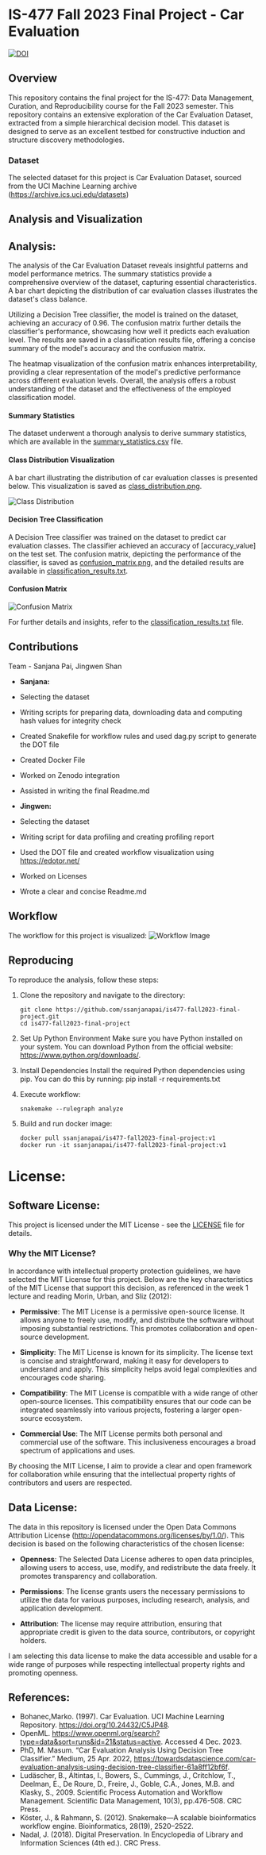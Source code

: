 # IS-477 Fall 2023 Final Project - Car Evaluation
[![DOI](https://zenodo.org/badge/722340421.svg)](https://zenodo.org/doi/10.5281/zenodo.10258395)
## Overview

This repository contains the final project for the IS-477: Data Management, Curation, and Reproducibility course for the Fall 2023 semester. This repository contains an extensive exploration of the Car Evaluation Dataset, extracted from a simple hierarchical decision model. This dataset is designed to serve as an excellent testbed for constructive induction and structure discovery methodologies.

### Dataset
The selected dataset for this project is Car Evaluation Dataset, sourced from the UCI Machine Learning archive (https://archive.ics.uci.edu/datasets)

## Analysis and Visualization
## Analysis:
The analysis of the Car Evaluation Dataset reveals insightful patterns and model performance metrics. The summary statistics provide a comprehensive overview of the dataset, capturing essential characteristics. A bar chart depicting the distribution of car evaluation classes illustrates the dataset's class balance.

Utilizing a Decision Tree classifier, the model is trained on the dataset, achieving an accuracy of 0.96. The confusion matrix further details the classifier's performance, showcasing how well it predicts each evaluation level. The results are saved in a classification results file, offering a concise summary of the model's accuracy and the confusion matrix.

The heatmap visualization of the confusion matrix enhances interpretability, providing a clear representation of the model's predictive performance across different evaluation levels. Overall, the analysis offers a robust understanding of the dataset and the effectiveness of the employed classification model.
#### Summary Statistics

The dataset underwent a thorough analysis to derive summary statistics, which are available in the [summary_statistics.csv](./results/summary_statistics.csv) file.

#### Class Distribution Visualization

A bar chart illustrating the distribution of car evaluation classes is presented below. This visualization is saved as [class_distribution.png](./results/class_distribution.png).

![Class Distribution](./results/class_distribution.png)

#### Decision Tree Classification

A Decision Tree classifier was trained on the dataset to predict car evaluation classes. The classifier achieved an accuracy of [accuracy_value] on the test set. The confusion matrix, depicting the performance of the classifier, is saved as [confusion_matrix.png](./results/confusion_matrix.png), and the detailed results are available in [classification_results.txt](./results/classification_results.txt).

#### Confusion Matrix

![Confusion Matrix](./results/confusion_matrix.png)

For further details and insights, refer to the [classification_results.txt](./results/classification_results.txt) file.


## Contributions
Team - Sanjana Pai, Jingwen Shan
- **Sanjana:** 
- Selecting the dataset 
- Writing scripts for preparing data, downloading data and computing hash values for integrity check
- Created Snakefile for workflow rules and used dag.py script to generate the DOT file
- Created Docker File 
- Worked on Zenodo integration
- Assisted in writing the final Readme.md

- **Jingwen:** 
- Selecting the dataset 
- Writing script for data profiling and creating profiling report 
- Used the DOT file and created workflow visualization using  https://edotor.net/
- Worked on Licenses
- Wrote a clear and concise Readme.md

## Workflow

The workflow for this project is visualized:
![Workflow Image](./output_graph.png)

## Reproducing

To reproduce the analysis, follow these steps:

1. Clone the repository and navigate to the directory:

   ```
   git clone https://github.com/ssanjanapai/is477-fall2023-final-project.git
   cd is477-fall2023-final-project
   ```
2. Set Up Python Environment
Make sure you have Python installed on your system. You can download Python from the official website: https://www.python.org/downloads/.

3. Install Dependencies
Install the required Python dependencies using pip. You can do this by running:
pip install -r requirements.txt

4. Execute workflow:

   ```snakemake --rulegraph analyze```

5. Build and run docker image:

   ```
   docker pull ssanjanapai/is477-fall2023-final-project:v1
   docker run -it ssanjanapai/is477-fall2023-final-project:v1

   ```
# License:
## Software License:

This project is licensed under the MIT License - see the [LICENSE](LICENSE) file for details.

### Why the MIT License?

In accordance with intellectual property protection guidelines, we have selected the MIT License for this project. Below are the key characteristics of the MIT License that support this decision, as referenced in the week 1 lecture and reading Morin, Urban, and Sliz (2012):

- **Permissive**: The MIT License is a permissive open-source license. It allows anyone to freely use, modify, and distribute the software without imposing substantial restrictions. This promotes collaboration and open-source development.

- **Simplicity**: The MIT License is known for its simplicity. The license text is concise and straightforward, making it easy for developers to understand and apply. This simplicity helps avoid legal complexities and encourages code sharing.

- **Compatibility**: The MIT License is compatible with a wide range of other open-source licenses. This compatibility ensures that our code can be integrated seamlessly into various projects, fostering a larger open-source ecosystem.

- **Commercial Use**: The MIT License permits both personal and commercial use of the software. This inclusiveness encourages a broad spectrum of applications and uses.

By choosing the MIT License, I aim to provide a clear and open framework for collaboration while ensuring that the intellectual property rights of contributors and users are respected. 

## Data License:

The data in this repository is licensed under the Open Data Commons Attribution License (http://opendatacommons.org/licenses/by/1.0/). This decision is based on the following characteristics of the chosen license:

- **Openness**: The Selected Data License adheres to open data principles, allowing users to access, use, modify, and redistribute the data freely. It promotes transparency and collaboration.

- **Permissions**: The license grants users the necessary permissions to utilize the data for various purposes, including research, analysis, and application development.

- **Attribution**: The license may require attribution, ensuring that appropriate credit is given to the data source, contributors, or copyright holders.

I am selecting this data license to make the data accessible and usable for a wide range of purposes while respecting intellectual property rights and promoting openness. 

## References:

- Bohanec,Marko. (1997). Car Evaluation. UCI Machine Learning Repository. https://doi.org/10.24432/C5JP48.
- OpenML. https://www.openml.org/search?type=data&sort=runs&id=21&status=active. Accessed 4 Dec. 2023.
- PhD, M. Masum. “Car Evaluation Analysis Using Decision Tree Classifier.” Medium, 25 Apr. 2022, https://towardsdatascience.com/car-evaluation-analysis-using-decision-tree-classifier-61a8ff12bf6f.
- Ludäscher, B., Altintas, I., Bowers, S., Cummings, J., Critchlow, T., Deelman, E., De Roure, D., Freire, J., Goble, C.A., Jones, M.B. and Klasky,
S., 2009. Scientific Process Automation and Workflow Management. Scientific Data Management, 10(3), pp.476-508. CRC Press.
- Köster, J., & Rahmann, S. (2012). Snakemake—A scalable bioinformatics workflow engine. Bioinformatics, 28(19), 2520–2522.
- Nadal, J. (2018). Digital Preservation. In Encyclopedia of Library and Information Sciences (4th ed.). CRC Press.

